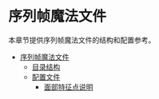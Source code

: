 # 序列帧魔法文件

本章节提供序列帧魔法文件的结构和配置参考。

* [序列帧魔法文件](frame.md)
   * [目录结构](frame-structure.md)
   * [配置文件](frame-config.md)
       * [面部特征点说明](fr-diagram.md)
